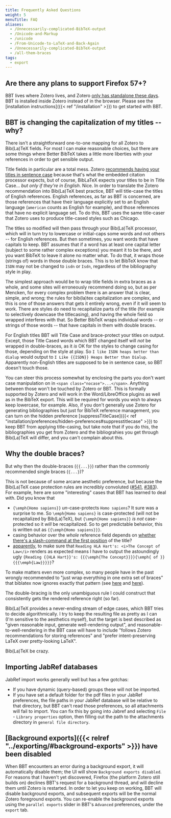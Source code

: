 ```yaml
---
title: Frequently Asked Questions
weight: 5
menuTitle: FAQ
aliases:
  - /Unnecessarily-complicated-BibTeX-output
  - /Unicode-and-Markup
  - /unicode
  - /From-Unicode-to-LaTeX-and-Back-Again
  - /Unnecessarily-complicated-BibTeX-output
  - /all-them-braces
tags:
  - export
---
```


## Are there any plans to support Firefox 57+?

BBT lives where Zotero lives, and Zotero [only has standalone these
days](https://www.zotero.org/blog/zotero-5-and-firefox-faq/). BBT is installed
inside Zotero instead of in the browser. Please see the [installation
instructions]({{< ref "/installation" >}}) to get started with BBT.

## BBT is changing the capitalization of my titles -- why?

There isn't a straightforward one-to-one mapping for all Zotero to Bib(La)TeX
fields. For most I can make reasonable choices, but there are some things where
Better BibTeX takes a little more liberties with your references in order to get
sensible output.

Title fields in particular are a total mess. Zotero [recommends having your
titles in sentence
case](https://zotero-manual.github.io/zotero-manual/adding-items#sentence-and-title-case)
because that's what the embedded citation processor expects, but of course,
BibLaTeX expects your titles to be in Title Case... *but only if they're in
English*. Nice. In order to translate the Zotero recommendation into Bib(La)TeX
best practice, BBT will title-case the titles of English references. English
references, as far as BBT is concerned, are those references that have their
language explicitly set to an English language (`american` counts as English for
example), and those references that have no explicit language set. To do this,
BBT uses the same title-caser that Zotero uses to produce title-cased styles
such as Chicago.

The titles so modified will then pass through your Bib(La)TeX processor, which
will in turn try to lowercase or initial-caps some words and not others -- for
English references. But then sometimes, you want words that have capitals to
keep. BBT assumes that if a word has at least one capital letter (subject to
some rather complex exceptions) you meant it to be there, and you want BibTeX to
leave it alone no matter what. To do that, it wraps those (strings of) words in
those double braces. This is to let BibTeX know that `ISDN` may not be changed
to `isdn` or `Isdn`, regardless of the bibliography style in play.

The simplest approach would be to wrap title fields in extra braces as a whole,
and some sites will erroneously recommend doing so, but as per Mencken, for
every complex problem there is an answer that is clear, simple, and wrong; the
rules for bib(la)tex capitalization are complex, and this is one of those
answers that gets it entirely wrong, even if it will seem to work. There are
styles do need to recapitalize parts of the title (for example to selectively
downcase the titlecasing), and having the whole field so wrapped interferes with
that. So Better BibTeX wraps individual words -- or strings of those words --
that have capitals in them with double braces.

For English titles BBT will Title Case and brace-protect your titles on output.
Except, those Title Cased words which BBT changed itself will *not* be wrapped
in double-braces, as it *is* OK for the styles to change casing for those,
depending on the style at play. So `I like ISDN heaps better than dialup` would
output to `I Like {{ISDN}} Heaps Better than Dialup`. Apparently non-English
titles are supposed to be in sentence case, so BBT doesn't touch those.

You can steer this process somewhat by enclosing the parts you don't want case
manipulation on in `<span class="nocase">...</span>`. Anything between those
won't be touched by Zotero or BBT. This is formally supported by Zotero and will
work in the Word/LibreOffice plugins as well as in the BibTeX export. This will
be required for words you wish to always keep lowercase, for example. Also, if
you don't generally use Zotero for generating bibliographies but just for BibTeX
reference management, you can turn on the hidden preference
[suppressTitleCase]({{< ref
"installation/preferences/hidden-preferences#suppresstitlecase" >}}) to keep BBT
from applying title-casing, but take note that if you do this, the
bibliographies you get from Zotero and the bibliograhies you get through
Bib(La)TeX will differ, and you can't complain about this.

## Why the double braces?

But why then the double-braces (`{{...}}`) rather than the commonly recommended
single braces (`{...}`)?

This is not because of some arcane aesthetic preference, but because the
Bib(La)TeX case protection rules are incredibly convoluted
([#541](https://github.com/retorquere/zotero-better-bibtex/issues/541),
[#383](https://github.com/retorquere/zotero-better-bibtex/issues/383)). For
example, here are some "interesting" cases that BBT has learned to deal with.
Did you know that

*   `{\emph{Homo sapiens}}` *un*-case-protects `Homo sapiens`? It sure was a
    surprise to me. So `\emph{Homo sapiens}` is case-protected (will not be
    recapitalized by Bib(La)TeX), but `{\emph{Homo sapiens}}` *is not*
    case-protected so it *will* be recapitalized. So to get predictable
    behavior, this is written out as `{{\emph{Homo sapiens}}}`.
*   casing behavior over the *whole* reference field depends on [whether there's
    a slash-command at the first
    position](https://github.com/retorquere/zotero-better-bibtex/issues/541#issuecomment-240156274)
    of the title?
*   [apparently](https://github.com/retorquere/zotero-better-bibtex/issues/541#issuecomment-240999396),
    to make sure that `Reading HLA Hart's: <i>The Concept of Law</i>` renders as
    expected means I have to output the astoundingly ugly `{Reading {{HLA
    Hart}}'s: {{{\emph{The Concept}}}}{\emph{ of }}{{{\emph{Law}}}}}`?

To make matters even more complex, so many people have in the past wrongly
recommended to "just wrap everything in one extra set of braces" that biblatex
now ignores exactly that pattern (see
[here](https://tex.stackexchange.com/a/327387/27603) and
[here](https://tex.stackexchange.com/a/233976/27603)).

The double-bracing is the only unambiguous rule I could construct that
consistently gets the rendered reference right (so far).

Bib(La)TeX provides a never-ending stream of edge cases, which BBT tries to
decide algorithmically. I try to keep the resulting file as pretty as I can (I'm
sensitive to the aesthetics myself), but the target is best described as "given
reasonable input, generate well-rendering output", and
reasonable-to-well-rendering in the BBT case will have to include "follows
Zotero recommendations for storing references" and "prefer intent-preserving
LaTeX over pretty-looking LaTeX".

Bib(La)TeX be crazy.

## Importing JabRef databases

JabRef import works generally well but has a few gotchas:

*   If you have dynamic (query-based) groups these will not be imported.
*   If you have set a default folder for the pdf files in your JabRef
    preferences, the file paths in your JabRef database will be relative to that
    directory, but BBT can't read those preferences, so all attachments will
    fail to import. You can fix this by going into Jabref and selecting `File` -
    `Library properties` option, then filling out the path to the attachments
    directory in `general file directory`.

## [Background exports]({{< relref "../exporting/#background-exports" >}}) have been disabled

When BBT encounters an error during a background export, it will automatically disable them; the UI will show `Background exports disabled`. For reasons that I haven't yet discovered, Firefox (the platform Zotero still builds on) declines BBT's request for a background thread, and will decline them until Zotero is restarted. In order to let you keep on working, BBT will disable background exports, and subsequent exports will be the normal Zotero foreground exports. You can re-enable the background exports using the `parallel exports` slider in BBT's `Advanced` preferences, under the `export` tab.
